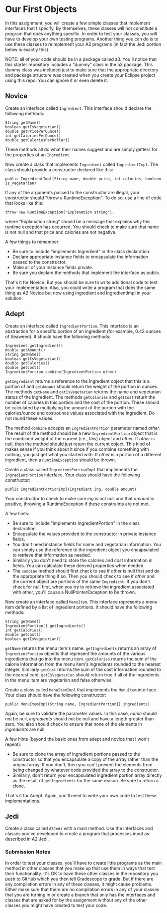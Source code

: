 # Our First Objects

In this assignment, you will create a few simple classes that implement interfaces that I specify. By themselves, these classes will not constitute a program that does anything specific. In order to test your classes, you will have to develop your own testing programs.  Another thing you can do is to use these classes to reimplement your A2 programs (in fact the Jedi portion below is exactly this).

NOTE: all of your code should be in a package called a3. You'll notice that this starter repository includes a "dummy" class in the a3 package. This dummy class was included just to make sure that the appropriate directory and package structure was created when you create your Eclipse project using this repo. You can ignore it or even delete it.

## Novice

Create an interface called ```Ingredient```. This interface should declare the following methods:

```
String getName()
boolean getIsVegetarian()
double getPricePerOunce()
int getCaloriesPerOunce()
double getCaloriesPerDollar()
```

These methods all do what their names suggest and are simply getters for the properties of an ```Ingredient```.

Now create a class that implements ```Ingredient``` called ```IngredientImpl```. 
The class should provide a constructor declared like this:

```
public IngredientImpl(String name, double price, int calories, boolean is_vegetarian)
```

If any of the arguments passed to the constructor are illegal, your constructor should "throw a RuntimeException". 
To do so, use a line of code that looks like this:

```
throw new RuntimeException("Explanation string");
```

where "Explanation string" should be a message that explains why this runtime exception has occurred.
You should check to make sure that name is not null and that price and calories are not negative.

A few things to remember:

* Be sure to include "implements Ingredient" in the class declaration.
* Declare appropriate instance fields to encapsulate the information passed to the constructor.
* Make all of your instance fields private.
* Be sure you declare the methods that implement the interface as public.

That's it for Novice. But you should be sure to write additional code to test your implementation. Also, you could write a program that does the same thing as A2 Novice but now using Ingredient and IngredientImpl in your solution.

## Adept

Create an interface called ```IngredientPortion```. This interface is an abstraction for a specific portion of an ingredient (for example, 0.42 ounces of Seaweed). It should have the following methods:

```
Ingredient getIngredient()
double getAmount()
String getName()
boolean getIsVegetarian()
double getCalories()
double getCost()
IngredientPortion combine(IngredientPortion other)
```

```getIngredient``` returns a reference to the Ingredient object that this is a portion of and ```getAmount``` should return the weight of the portion in ounces. The methods ```getName``` and ```getIsVegetarian``` returns the name and vegetarian status of the ingredient. The methods ```getCalories``` and ```getCost``` return the number of calories in this portion and the cost of the portion. These should be calculated by multiplying the amount of the portion with the calories/ounce and cost/ounce values associated with the ingredient. Do not round these values.

The method ```combine``` accepts an ```IngredientPortion``` parameter named *other*. The result of the method should be a new ```IngredientPortion``` object that is the combined weight of the current (i.e., *this*) object and *other*. If *other* is null, then the method should just return the current object. This kind of makes sense if you think about it since if you combine something with nothing, you just get what you started with. If *other* is a portion of a different ingredient, then a ```RuntimeException``` should be thrown.

Create a class called ```IngredientPortionImpl``` that implements the ```IngredientPortion``` interface. Your class should have the following constructor:

```
public IngredientPortionImpl(Ingredient ing, double amount)
```

Your constructor to check to make sure *ing* is not null and that *amount* is positive, throwing a RuntimeException if these constraints are not met.

A few hints:

* Be sure to include "implements IngredientPortion" in the class declaration.
* Encapsulate the values provided to the constructor in private instance fields.
* You don't need instance fields for name and vegetarian information. You can simply use the reference to the ingredient object you encapsulated to retrieve that information as needed.
* Similarly you don't need to store the calories and cost information in fields. You can calculate these derived properties when needed.
* The ```combine``` method should first check to see if *other* is null first and do the appropriate thing if so. Then you should check to see if *other* and the current object are portions of the same ```Ingredient```. If you don't check for null first, when you try to retrieve the ingredient associated with other, you'll cause a NullPointerException to be thrown.

Now create an interface called ```MenuItem```. This interface represents a menu item defined by a list of ingredient portions. It should have the following methods:

```
String getName()
IngredientPortion[] getIngredients()
int getCalories()
double getCost()
boolean getIsVegetarian()
```

```getName``` returns the menu item's name. ```getIngredients``` returns an array of ```IngredientPortion``` objects that represent the amounts of the various ingredients that go into the menu item. ```getCalories``` returns the sum of the calorie information from the menu item's ingredients rounded to the nearest integer. Similarly ```getCost``` returns the sum of the cost information rounded to the nearest cent. ```getIsVegetarian``` should return true if all of the ingredients in the menu item are vegetarian and false otherwise.

Create a class called ```MenuItemImpl``` that implements the ```MenuItem``` interface. Your class should have the following constructor:

```
public MenuItemImpl(String name, IngredientPortion[] ingredients)
```

Again, be sure to validate the parameter values. In this case, *name* should not be null, *ingredients* should not be null and have a length greater than zero. You also should check to ensure that none of the elements in *ingredients* are null.

A few hints (beyond the basic ones from adept and novice that I won't repeat):

* Be sure to clone the array of ingredient portions passed to the constructor so that you encapsulate a copy of the array rather than the original array. If you don't, then you can't prevent the elements from being changed by whatever code provided the array to the constructor.
* Similarly, don't return your encapsulated ingredient portion array directly as the result of ```getIngredients``` for the same reason. Be sure to return a clone.

That's it for Adept. Again, you'll need to write your own code to test these implementations.

## Jedi

Create a class called ```A3Jedi``` with a main method. Use the interfaces and classes you've developed to create a program that processes input as described in A2 Jedi.

### Submission Notes

In order to test your classes, you'll have to create little programs as the main method in other classes that you make up that use them in ways that test their functionality. It's OK to have these other classes in the repository you push to GitHub which you then tell Gradescope to grade. But if there are any compilation errors in any of these classes, it might cause problems. Either make sure that there are no compilation errors in any of your classes that you are turning in or create a branch that only has the interfaces and classes that are asked for by the assignment without any of the other classes you might have created to test your code.
